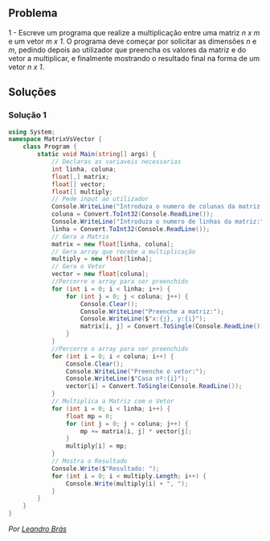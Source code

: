 ## Problema

 1 - Escreve um programa que realize a multiplicação entre uma matriz _n x m_
e um vetor _m x 1_. O programa deve começar por solicitar as dimensões _n_ e
_m_, pedindo depois ao utilizador que preencha os valores da matriz e do vetor
a multiplicar, e finalmente mostrando o resultado final na forma de um vetor
_n x 1_.

## Soluções

### Solução 1

```cs
using System;
namespace MatrixVsVector {
    class Program {
        static void Main(string[] args) {
            // Declaras as variaveis necessarias
            int linha, coluna;
            float[,] matrix;
            float[] vector;
            float[] multiply;
            // Pede input ao utilizador
            Console.WriteLine("Introduza o numero de colunas da matriz:");
            coluna = Convert.ToInt32(Console.ReadLine());
            Console.WriteLine("Introduza o numero de linhas da matriz:");
            linha = Convert.ToInt32(Console.ReadLine());
            // Gera a Matris
            matrix = new float[linha, coluna];
            // Gera array que recebe a multiplicação
            multiply = new float[linha];
            // Gera o Vetor
            vector = new float[coluna];
            //Percorre o array para ser preenchido
            for (int i = 0; i < linha; i++) {
                for (int j = 0; j < coluna; j++) {
                    Console.Clear();
                    Console.WriteLine("Preenche a matriz:");
                    Console.WriteLine($"x:{j}, y:{i}");
                    matrix[i, j] = Convert.ToSingle(Console.ReadLine());
                }
            }
            //Percorre o array para ser preenchido
            for (int i = 0; i < coluna; i++) {
                Console.Clear();
                Console.WriteLine("Preenche o vetor:");
                Console.WriteLine($"Casa nº:{i}");
                vector[i] = Convert.ToSingle(Console.ReadLine());
            }
            // Multiplica a Matriz com o Vetor
            for (int i = 0; i < linha; i++) {
                float mp = 0;
                for (int j = 0; j < coluna; j++) {
                    mp += matrix[i, j] * vector[j];
                }
                multiply[i] = mp;
            }
            // Mostra o Resultado
            Console.Write($"Resultado: ");
            for (int i = 0; i < multiply.Length; i++) {
                Console.Write(multiply[i] + ", ");
            }
        }
    }
}
```
 *Por [Leandro Brás](https://github.com/xShadoWalkeR)*
